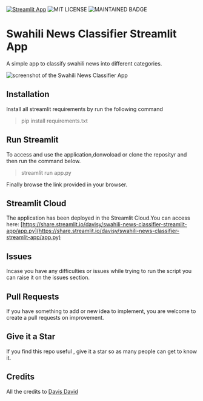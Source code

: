 [![Streamlit App](https://static.streamlit.io/badges/streamlit_badge_black_white.svg)](https://share.streamlit.io/davisy/swahili-news-classifier-streamlit-app/app.py)
![MIT LICENSE](https://badgen.net//badge/license/MIT/green)   ![MAINTAINED BADGE](https://img.shields.io/badge/Maintained%3F-yes-green.svg) 

# Swahili News Classifier Streamlit App
A simple app to classify swahili news into different categories.


<img src="https://i.imgur.com/up3RkMs.png" alt="screenshot of the Swahili News Classifier App" />


## Installation
Install all streamlit requirements by run the following command

> pip install requirements.txt

## Run Streamlit

To access and use the application,donwoload or clone the reposityr and then run the command below.
> streamlit run app.py

Finally browse the link provided in your browser.

## Streamlit Cloud

The application has been deployed in the Streamlit Cloud.You can access here: [https://share.streamlit.io/davisy/swahili-news-classifier-streamlit-app/app.py](https://share.streamlit.io/davisy/swahili-news-classifier-streamlit-app/app.py)



## Issues 

Incase you have any difficulties or issues while trying to run the script
you can raise it on the issues section. 

## Pull Requests

If you have something to add or new idea to implement, you are welcome to create a pull requests on improvement.

## Give it a Star

If you find this repo useful , give it a star so as many people can get to know it.

## Credits

All the credits to [Davis David ](https://twitter.com/Davis_McDavid)
